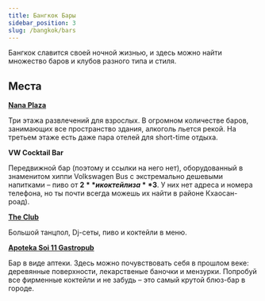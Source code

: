 ```yaml
---
title: Бангкок Бары
sidebar_position: 3
slug: /bangkok/bars
---
```


Бангкок славится своей ночной жизнью, и здесь можно найти множество баров и клубов разного типа и стиля. 

## Места

[**Nana Plaza**](https://goo.gl/maps/pHDgfqRLE41Sv4ok7)

Три этажа развлечений для взрослых. В огромном количестве баров, занимающих все пространство здания, алкоголь льется рекой. На третьем этаже есть даже пара отелей для short-time отдыха.

**VW Cocktail Bar**

Передвижной бар (поэтому и ссылки на него нет), оборудованный в знаменитом хиппи Volkswagen Bus с экстремально дешевыми напитками – пиво от **$2** и коктейли за **$3**. У них нет адреса и номера телефона, но ты почти всегда можешь их найти в районе Кхаосан-роад).

[**The Club**](https://goo.gl/maps/Gr9wYTgFkZn2YgyC9)

Большой танцпол, Dj-сеты, пиво и коктейли в меню.

[​​​​​​**​Apoteka Soi 11 Gastropub**](https://goo.gl/maps/2tvotix7aw9bNRt97)

Бар в виде аптеки. Здесь можно почувствовать себя в прошлом веке: деревянные поверхности, лекарственые баночки и мензурки. Попробуй все фирменные коктейли и не забудь – это самый крутой блюз-бар в городе.
